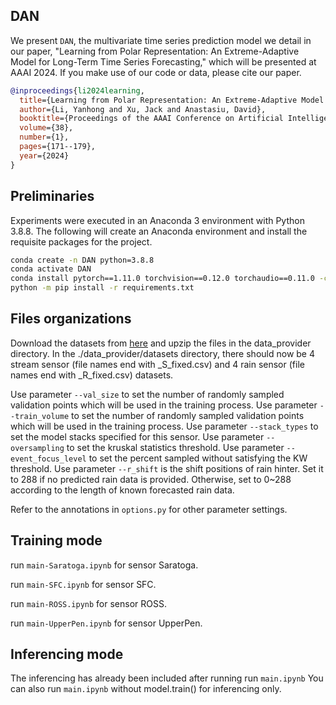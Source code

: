 ## DAN

We present `DAN`, the multivariate time series prediction model we detail in our paper, "Learning from Polar Representation: An Extreme-Adaptive Model for Long-Term Time Series Forecasting," which will be presented at AAAI 2024. If you make use of our code or data, please cite our paper.

```bibtex
@inproceedings{li2024learning,
  title={Learning from Polar Representation: An Extreme-Adaptive Model for Long-Term Time Series Forecasting},
  author={Li, Yanhong and Xu, Jack and Anastasiu, David},
  booktitle={Proceedings of the AAAI Conference on Artificial Intelligence},
  volume={38},
  number={1},
  pages={171--179},
  year={2024}
}
```
## Preliminaries

Experiments were executed in an Anaconda 3 environment with Python 3.8.8. The following will create an Anaconda environment and install the requisite packages for the project.

```bash
conda create -n DAN python=3.8.8
conda activate DAN
conda install pytorch==1.11.0 torchvision==0.12.0 torchaudio==0.11.0 -c pytorch
python -m pip install -r requirements.txt
```

## Files organizations

Download the datasets from [here](https://clp.engr.scu.edu/static/datasets/seed_datasets.zip) and upzip the files in the data_provider directory. In the ./data_provider/datasets directory, there should now be 4 stream sensor (file names end with _S_fixed.csv) and 4 rain sensor (file names end with _R_fixed.csv) datasets.

Use parameter `--val_size` to set the number of randomly sampled validation points which will be used in the training process. 
Use parameter `--train_volume` to set the number of randomly sampled validation points which will be used in the training process. 
Use parameter `--stack_types` to set the model stacks specified for this sensor. 
Use parameter `--oversampling` to set the kruskal statistics threshold. 
Use parameter `--event_focus_level` to set the percent sampled without satisfying the KW threshold. 
Use parameter `--r_shift` is the shift positions of rain hinter. Set it to 288 if no predicted rain data is provided. Otherwise, set to 0~288 according to the length of known forecasted rain data.

Refer to the annotations in `options.py` for other parameter settings.

## Training mode

run `main-Saratoga.ipynb` for sensor Saratoga.

run `main-SFC.ipynb` for sensor SFC.

run `main-ROSS.ipynb` for sensor ROSS.

run `main-UpperPen.ipynb` for sensor UpperPen.

## Inferencing mode

The inferencing has already been included after running run `main.ipynb` You can also run `main.ipynb` without model.train() for inferencing only.


